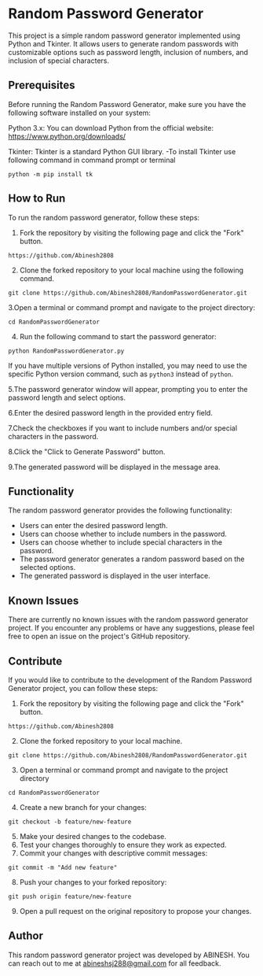 
# Random Password Generator

This project is a simple random password generator implemented using Python and Tkinter. 
It allows users to generate random passwords with customizable options such as password length, 
inclusion of numbers, and inclusion of special characters.

## Prerequisites
Before running the Random Password Generator, make sure you have the following software installed on your system:

Python 3.x: You can download Python from the official website: https://www.python.org/downloads/

Tkinter: Tkinter is a standard Python GUI library.
	    -To install Tkinter use following command in command prompt or terminal
``` 
python -m pip install tk
```

## How to Run
To run the random password generator, follow these steps:

1. Fork the repository by visiting the following page and click the "Fork" button.
```
https://github.com/Abinesh2808
```
2. Clone the forked repository to your local machine using the following command.
```
git clone https://github.com/Abinesh2808/RandomPasswordGenerator.git
```
3.Open a terminal or command prompt and navigate to the project directory:
```
cd RandomPasswordGenerator
```
4. Run the following command to start the password generator:
```   
python RandomPasswordGenerator.py
```
If you have multiple versions of Python installed, you may need to use the specific Python version command, such as `python3` instead of `python`.

5.The password generator window will appear, prompting you to enter the password length and select options.

6.Enter the desired password length in the provided entry field.

7.Check the checkboxes if you want to include numbers and/or special characters in the password.

8.Click the "Click to Generate Password" button.

9.The generated password will be displayed in the message area.

## Functionality
The random password generator provides the following functionality:

- Users can enter the desired password length.
- Users can choose whether to include numbers in the password.
- Users can choose whether to include special characters in the password.
- The password generator generates a random password based on the selected options.
- The generated password is displayed in the user interface.

## Known Issues
There are currently no known issues with the random password generator project. If you encounter any problems or have any suggestions, please feel free to open an issue on the project's GitHub repository.

## Contribute
If you would like to contribute to the development of the Random Password Generator project, you can follow these steps:


1) Fork the repository by visiting the following page and click the "Fork" button.
```
https://github.com/Abinesh2808
```
2. Clone the forked repository to your local machine.
```
git clone https://github.com/Abinesh2808/RandomPasswordGenerator.git
```
3. Open a terminal or command prompt and navigate to the project directory
```
cd RandomPasswordGenerator
```
4. Create a new branch for your changes:
```
git checkout -b feature/new-feature
```
5. Make your desired changes to the codebase.
6. Test your changes thoroughly to ensure they work as expected.
7. Commit your changes with descriptive commit messages:
```
git commit -m "Add new feature"
```
8. Push your changes to your forked repository:
```
git push origin feature/new-feature
```
9. Open a pull request on the original repository to propose your changes.


## Author
This random password generator project was developed by ABINESH. You can reach out to me at abineshsj288@gmail.com for all feedback.





